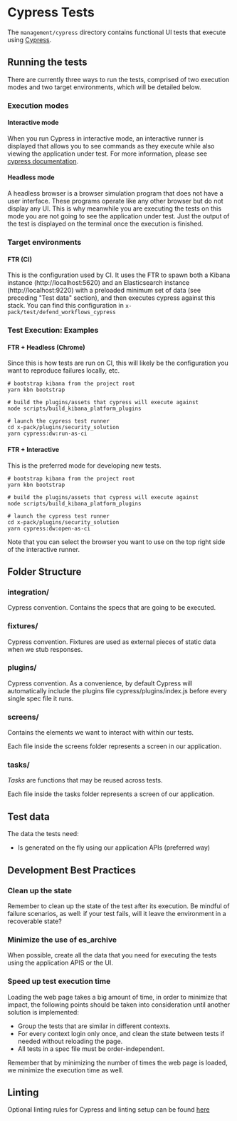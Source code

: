 # Cypress Tests

The `management/cypress` directory contains functional UI tests that execute using [Cypress](https://www.cypress.io/).

## Running the tests

There are currently three ways to run the tests, comprised of two execution modes and two target environments, which will be detailed below.

### Execution modes

#### Interactive mode

When you run Cypress in interactive mode, an interactive runner is displayed that allows you to see commands as they execute while also viewing the application under test. For more information, please see [cypress documentation](https://docs.cypress.io/guides/core-concepts/test-runner.html#Overview).

#### Headless mode

A headless browser is a browser simulation program that does not have a user interface. These programs operate like any other browser but do not display any UI. This is why meanwhile you are executing the tests on this mode you are not going to see the application under test. Just the output of the test is displayed on the terminal once the execution is finished.

### Target environments

#### FTR (CI)

This is the configuration used by CI. It uses the FTR to spawn both a Kibana instance (http://localhost:5620) and an Elasticsearch instance (http://localhost:9220) with a preloaded minimum set of data (see preceding "Test data" section), and then executes cypress against this stack. You can find this configuration in `x-pack/test/defend_workflows_cypress`

### Test Execution: Examples

#### FTR + Headless (Chrome)

Since this is how tests are run on CI, this will likely be the configuration you want to reproduce failures locally, etc.

```shell
# bootstrap kibana from the project root
yarn kbn bootstrap

# build the plugins/assets that cypress will execute against
node scripts/build_kibana_platform_plugins

# launch the cypress test runner
cd x-pack/plugins/security_solution
yarn cypress:dw:run-as-ci
```
#### FTR + Interactive

This is the preferred mode for developing new tests.

```shell
# bootstrap kibana from the project root
yarn kbn bootstrap

# build the plugins/assets that cypress will execute against
node scripts/build_kibana_platform_plugins

# launch the cypress test runner
cd x-pack/plugins/security_solution
yarn cypress:dw:open-as-ci
```

Note that you can select the browser you want to use on the top right side of the interactive runner.

## Folder Structure

### integration/

Cypress convention. Contains the specs that are going to be executed.

### fixtures/

Cypress convention. Fixtures are used as external pieces of static data when we stub responses.

### plugins/

Cypress convention. As a convenience, by default Cypress will automatically include the plugins file cypress/plugins/index.js before every single spec file it runs.

### screens/

Contains the elements we want to interact with within our tests.

Each file inside the screens folder represents a screen in our application.

### tasks/

_Tasks_ are functions that may be reused across tests.

Each file inside the tasks folder represents a screen of our application. 

## Test data

The data the tests need:

- Is generated on the fly using our application APIs (preferred way)

## Development Best Practices

### Clean up the state 

Remember to clean up the state of the test after its execution. Be mindful of failure scenarios, as well: if your test fails, will it leave the environment in a recoverable state?

### Minimize the use of es_archive

When possible, create all the data that you need for executing the tests using the application APIS or the UI.

### Speed up test execution time

Loading the web page takes a big amount of time, in order to minimize that impact, the following points should be
taken into consideration until another solution is implemented:

- Group the tests that are similar in different contexts.
- For every context login only once, and clean the state between tests if needed without reloading the page.
- All tests in a spec file must be order-independent.

Remember that by minimizing the number of times the web page is loaded, we minimize the execution time as well.

## Linting

Optional linting rules for Cypress and linting setup can be found [here](https://github.com/cypress-io/eslint-plugin-cypress#usage)

